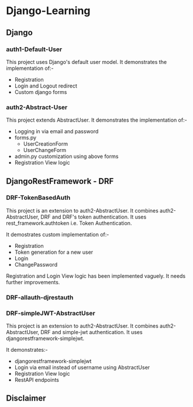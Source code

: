 # Django-Learning

## Django

### auth1-Default-User

This project uses Django's default user model. It demonstrates the implementation of:-

* Registration
* Login and Logout redirect
* Custom django forms

### auth2-Abstract-User

This project extends AbstractUser. It demonstrates the implementation of:-

* Logging in via email and password
* forms.py
  * UserCreationForm
  * UserChangeForm
* admin.py customization using above forms
* Registration View logic

## DjangoRestFramework - DRF

### DRF-TokenBasedAuth

This project is an extension to auth2-AbstractUser. It combines auth2-AbstractUser, DRF and DRF's token authentication.
It uses rest_framework.authtoken i.e. Token Authentication.

It demostrates custom implementation of:-

* Registration
* Token generation for a new user
* Login
* ChangePassword

Registration and Login View logic has been implemented vaguely. It needs further improvements.

### DRF-allauth-djrestauth

### DRF-simpleJWT-AbstractUser

This project is an extension to auth2-AbstractUser. It combines auth2-AbstractUser, DRF and simple-jwt authentication.
It uses djangorestframework-simplejwt.

It demonstrates:-

* djangorestframework-simplejwt
* Login via email instead of username using AbstractUser
* Registration View logic
* RestAPI endpoints

## Disclaimer